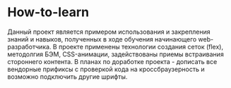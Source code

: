 # How-to-learn 
Данный проект является примером использования и закрепления знаний и навыков, полученных в ходе обучения начинающего web-разработчика. В проекте применены технологии создания сеток (flex), методолгия БЭМ, CSS-анимации, задействованы приемы встраивания стороннего контента.
В планах по доработке проекта - дописать все вендорные прификсы с проверкой кода на кроссбраузерность и возможно подключить другие шрифты.
